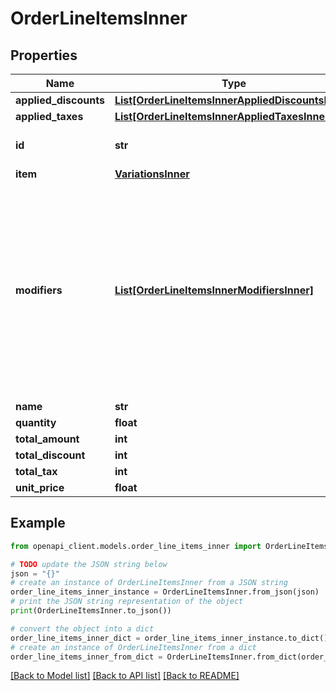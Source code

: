 # OrderLineItemsInner


## Properties

Name | Type | Description | Notes
------------ | ------------- | ------------- | -------------
**applied_discounts** | [**List[OrderLineItemsInnerAppliedDiscountsInner]**](OrderLineItemsInnerAppliedDiscountsInner.md) |  | [optional] 
**applied_taxes** | [**List[OrderLineItemsInnerAppliedTaxesInner]**](OrderLineItemsInnerAppliedTaxesInner.md) |  | [optional] 
**id** | **str** | A unique identifier for an object. | [optional] [readonly] 
**item** | [**VariationsInner**](VariationsInner.md) |  | [optional] 
**modifiers** | [**List[OrderLineItemsInnerModifiersInner]**](OrderLineItemsInnerModifiersInner.md) | Customizable options – toppings, add-ons, or special requests – create item modifiers. Modifiers that are applied to items will display on your customers’ digital receipts | [optional] 
**name** | **str** |  | [optional] 
**quantity** | **float** |  | [optional] 
**total_amount** | **int** |  | [optional] 
**total_discount** | **int** |  | [optional] 
**total_tax** | **int** |  | [optional] 
**unit_price** | **float** |  | [optional] 

## Example

```python
from openapi_client.models.order_line_items_inner import OrderLineItemsInner

# TODO update the JSON string below
json = "{}"
# create an instance of OrderLineItemsInner from a JSON string
order_line_items_inner_instance = OrderLineItemsInner.from_json(json)
# print the JSON string representation of the object
print(OrderLineItemsInner.to_json())

# convert the object into a dict
order_line_items_inner_dict = order_line_items_inner_instance.to_dict()
# create an instance of OrderLineItemsInner from a dict
order_line_items_inner_from_dict = OrderLineItemsInner.from_dict(order_line_items_inner_dict)
```
[[Back to Model list]](../README.md#documentation-for-models) [[Back to API list]](../README.md#documentation-for-api-endpoints) [[Back to README]](../README.md)


